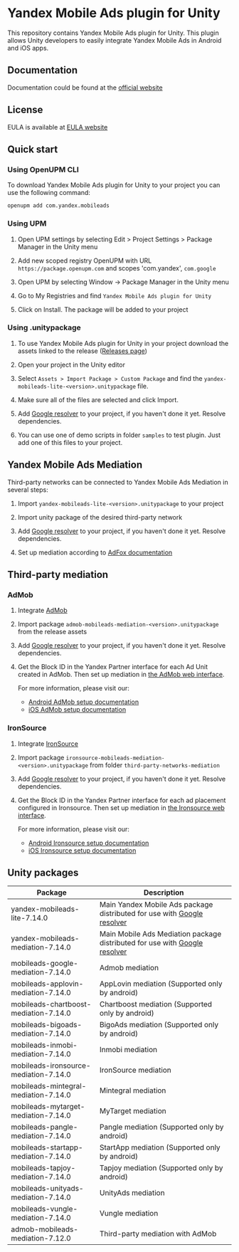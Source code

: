 # Yandex Mobile Ads plugin for Unity

This repository contains Yandex Mobile Ads plugin for Unity. This plugin allows Unity developers to easily integrate Yandex
Mobile Ads in Android and iOS apps.

## Documentation

Documentation could be found at the [official website][DOCUMENTATION]

## License

EULA is available at [EULA website][LICENSE]

## Quick start

### Using OpenUPM CLI

To download Yandex Mobile Ads plugin for Unity to your project you can use the following command:
```
openupm add com.yandex.mobileads
```

### Using UPM

1. Open UPM settings by selecting Edit > Project Settings > Package Manager in the Unity menu

2. Add new scoped registry OpenUPM with URL `https://package.openupm.com` and scopes 'com.yandex', `com.google`

3. Open UPM by selecting Window -> Package Manager in the Unity menu

4. Go to My Registries and find `Yandex Mobile Ads plugin for Unity`

5. Click on Install. The package will be added to your project

### Using .unitypackage

1. To use Yandex Mobile Ads plugin for Unity in your project download the assets linked to the release ([Releases page](https://github.com/yandexmobile/yandex-ads-unity-plugin/releases))

2. Open your project in the Unity editor

3. Select `Assets > Import Package > Custom Package` and find the `yandex-mobileads-lite-<version>.unitypackage` file.

4. Make sure all of the files are selected and click Import.

5. Add [Google resolver] to your project, if you haven't done it yet. Resolve dependencies.

6. You can use one of demo scripts in folder `samples` to test plugin. Just add one of this files to your project.

## Yandex Mobile Ads Mediation

Third-party networks can be connected to Yandex Mobile Ads Mediation in several steps:

1. Import `yandex-mobileads-lite-<version>.unitypackage` to your project

2. Import unity package of the desired third-party network

3. Add [Google resolver] to your project, if you haven't done it yet. Resolve dependencies.

4. Set up mediation according
   to [AdFox documentation](https://yandex.com/dev/mobile-ads/doc/plugins/unity/mob-mediation/list-network-docpage/)

## Third-party mediation

### AdMob

1. Integrate [AdMob](https://developers.google.com/admob/unity/start)

2. Import package `admob-mobileads-mediation-<version>.unitypackage` from the release assets

3. Add [Google resolver] to your project, if you haven't done it yet. Resolve dependencies.

4. Get the Block ID in the Yandex Partner interface for each Ad Unit created in AdMob. Then set up mediation
   in [the AdMob web interface](https://apps.admob.com).

   For more information, please visit our:
    * [Android AdMob setup documentation](https://yandex.ru/support2/mobile-ads/en/dev/android/admob-third)
    * [iOS AdMob setup documentation](https://yandex.ru/support2/mobile-ads/en/dev/ios/admob-third)

### IronSource

1. Integrate [IronSource](https://developers.is.com/ironsource-mobile/unity/unity-plugin/)

2. Import package `ironsource-mobileads-mediation-<version>.unitypackage` from folder `third-party-networks-mediation`

3. Add [Google resolver] to your project, if you haven't done it yet. Resolve dependencies.

4. Get the Block ID in the Yandex Partner interface for each ad placement configured in Ironsource. Then set up
   mediation in [the Ironsource web interface](https://platform.ironsrc.com/partners/dashboard).

   For more information, please visit our:
    * [Android Ironsource setup documentation](https://yandex.com/support2/mobile-ads/en/dev/android/ironsource-third)
    * [iOS Ironsource setup documentation](https://yandex.com/support2/mobile-ads/en/dev/ios/ironsource-third)

## Unity packages

| Package                              | Description                                                                  |
|--------------------------------------|------------------------------------------------------------------------------|
| yandex-mobileads-lite-7.14.0         | Main Yandex Mobile Ads package distributed for use with [Google resolver]    |
| yandex-mobileads-mediation-7.14.0    | Main Mobile Ads Mediation package distributed for use with [Google resolver] |
| mobileads-google-mediation-7.14.0    | Admob mediation                                                              |
| mobileads-applovin-mediation-7.14.0  | AppLovin mediation (Supported only by android)                               |
| mobileads-chartboost-mediation-7.14.0| Chartboost mediation (Supported only by android)                             |
| mobileads-bigoads-mediation-7.14.0   | BigoAds mediation (Supported only by android)                                |
| mobileads-inmobi-mediation-7.14.0    | Inmobi mediation                                                             |
| mobileads-ironsource-mediation-7.14.0| IronSource mediation                                                         |
| mobileads-mintegral-mediation-7.14.0 | Mintegral mediation                                                          |
| mobileads-mytarget-mediation-7.14.0  | MyTarget mediation                                                           |
| mobileads-pangle-mediation-7.14.0    | Pangle mediation (Supported only by android)                                 |
| mobileads-startapp-mediation-7.14.0  | StartApp mediation (Supported only by android)                               |
| mobileads-tapjoy-mediation-7.14.0    | Tapjoy mediation (Supported only by android)                                 |
| mobileads-unityads-mediation-7.14.0  | UnityAds mediation                                                           |
| mobileads-vungle-mediation-7.14.0    | Vungle mediation                                                             |
| admob-mobileads-mediation-7.12.0     | Third-party mediation with AdMob                                       |

[Google resolver]: https://github.com/googlesamples/unity-jar-resolver

[DOCUMENTATION]: https://yandex.ru/support2/mobile-ads/ru/dev/unity

[LICENSE]: https://legal.yandex.com/partner_ch/
